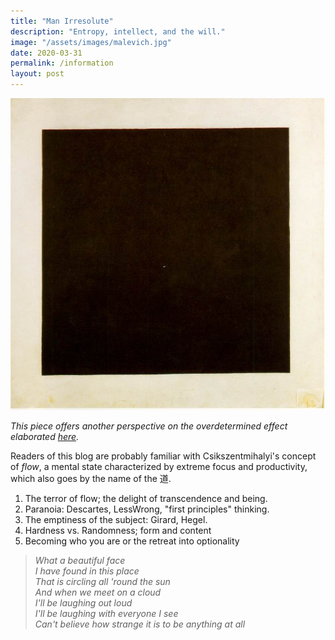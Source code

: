 ```yaml
---
title: "Man Irresolute"
description: "Entropy, intellect, and the will."
image: "/assets/images/malevich.jpg"
date: 2020-03-31
permalink: /information
layout: post
---
```


![](../assets/images/malevich.jpg)

_This piece offers another perspective on the overdetermined effect elaborated [here](../sensory-overload)._

Readers of this blog are probably familiar with Csikszentmihalyi's concept of _flow_, a mental state characterized by extreme focus and productivity, which also goes by the name of the 道.

1. The terror of flow; the delight of transcendence and being.
2. Paranoia: Descartes, LessWrong, "first principles" thinking.
3. The emptiness of the subject: Girard, Hegel.
4. Hardness vs. Randomness; form and content
5. Becoming who you are or the retreat into optionality

> _What a beautiful face \
> I have found in this place \
> That is circling all 'round the sun \
> And when we meet on a cloud \
> I'll be laughing out loud \
> I'll be laughing with everyone I see \
> Can't believe how strange it is to be anything at all_
